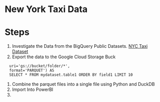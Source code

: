 # New York Taxi Data

# Steps
1. Investigate the Data from the BigQuery Public Datasets. [NYC Taxi Dataset](https://console.cloud.google.com/marketplace/details/city-of-new-york/nyc-tlc-trips)
1. Export the data to the Google Cloud Storage Buck
```EXPORT DATA OPTIONS(
  uri='gs://bucket/folder/*',
  format='PARQUET') AS
  SELECT * FROM mydataset.table1 ORDER BY field1 LIMIT 10
  ```
1. Combine the parquet files into a single file using Python and DuckDB
1. Import Into PowerBI
1. 
